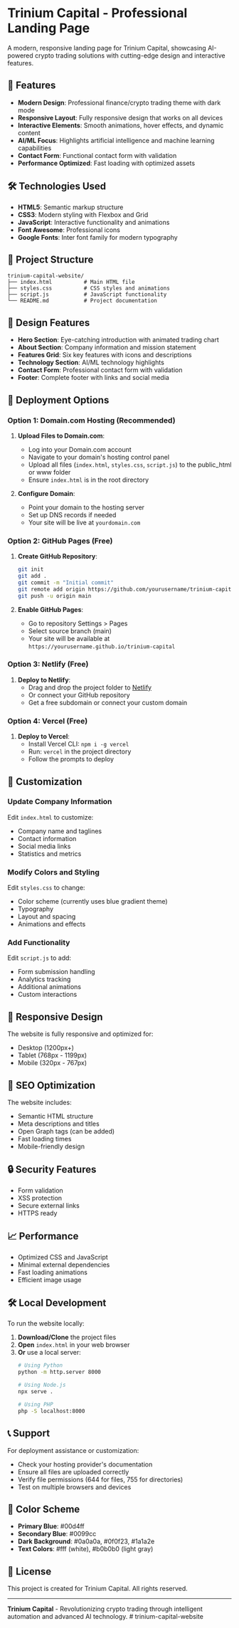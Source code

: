 # Trinium Capital - Professional Landing Page

A modern, responsive landing page for Trinium Capital, showcasing AI-powered crypto trading solutions with cutting-edge design and interactive features.

## 🚀 Features

- **Modern Design**: Professional finance/crypto trading theme with dark mode
- **Responsive Layout**: Fully responsive design that works on all devices
- **Interactive Elements**: Smooth animations, hover effects, and dynamic content
- **AI/ML Focus**: Highlights artificial intelligence and machine learning capabilities
- **Contact Form**: Functional contact form with validation
- **Performance Optimized**: Fast loading with optimized assets

## 🛠️ Technologies Used

- **HTML5**: Semantic markup structure
- **CSS3**: Modern styling with Flexbox and Grid
- **JavaScript**: Interactive functionality and animations
- **Font Awesome**: Professional icons
- **Google Fonts**: Inter font family for modern typography

## 📁 Project Structure

```
trinium-capital-website/
├── index.html          # Main HTML file
├── styles.css          # CSS styles and animations
├── script.js           # JavaScript functionality
└── README.md           # Project documentation
```

## 🎨 Design Features

- **Hero Section**: Eye-catching introduction with animated trading chart
- **About Section**: Company information and mission statement
- **Features Grid**: Six key features with icons and descriptions
- **Technology Section**: AI/ML technology highlights
- **Contact Form**: Professional contact form with validation
- **Footer**: Complete footer with links and social media

## 🚀 Deployment Options

### Option 1: Domain.com Hosting (Recommended)

1. **Upload Files to Domain.com**:
   - Log into your Domain.com account
   - Navigate to your domain's hosting control panel
   - Upload all files (`index.html`, `styles.css`, `script.js`) to the public_html or www folder
   - Ensure `index.html` is in the root directory

2. **Configure Domain**:
   - Point your domain to the hosting server
   - Set up DNS records if needed
   - Your site will be live at `yourdomain.com`

### Option 2: GitHub Pages (Free)

1. **Create GitHub Repository**:
   ```bash
   git init
   git add .
   git commit -m "Initial commit"
   git remote add origin https://github.com/yourusername/trinium-capital.git
   git push -u origin main
   ```

2. **Enable GitHub Pages**:
   - Go to repository Settings > Pages
   - Select source branch (main)
   - Your site will be available at `https://yourusername.github.io/trinium-capital`

### Option 3: Netlify (Free)

1. **Deploy to Netlify**:
   - Drag and drop the project folder to [Netlify](https://netlify.com)
   - Or connect your GitHub repository
   - Get a free subdomain or connect your custom domain

### Option 4: Vercel (Free)

1. **Deploy to Vercel**:
   - Install Vercel CLI: `npm i -g vercel`
   - Run: `vercel` in the project directory
   - Follow the prompts to deploy

## 🔧 Customization

### Update Company Information

Edit `index.html` to customize:
- Company name and taglines
- Contact information
- Social media links
- Statistics and metrics

### Modify Colors and Styling

Edit `styles.css` to change:
- Color scheme (currently uses blue gradient theme)
- Typography
- Layout and spacing
- Animations and effects

### Add Functionality

Edit `script.js` to add:
- Form submission handling
- Analytics tracking
- Additional animations
- Custom interactions

## 📱 Responsive Design

The website is fully responsive and optimized for:
- Desktop (1200px+)
- Tablet (768px - 1199px)
- Mobile (320px - 767px)

## 🎯 SEO Optimization

The website includes:
- Semantic HTML structure
- Meta descriptions and titles
- Open Graph tags (can be added)
- Fast loading times
- Mobile-friendly design

## 🔒 Security Features

- Form validation
- XSS protection
- Secure external links
- HTTPS ready

## 📈 Performance

- Optimized CSS and JavaScript
- Minimal external dependencies
- Fast loading animations
- Efficient image usage

## 🛠️ Local Development

To run the website locally:

1. **Download/Clone** the project files
2. **Open** `index.html` in your web browser
3. **Or** use a local server:
   ```bash
   # Using Python
   python -m http.server 8000
   
   # Using Node.js
   npx serve .
   
   # Using PHP
   php -S localhost:8000
   ```

## 📞 Support

For deployment assistance or customization:
- Check your hosting provider's documentation
- Ensure all files are uploaded correctly
- Verify file permissions (644 for files, 755 for directories)
- Test on multiple browsers and devices

## 🎨 Color Scheme

- **Primary Blue**: #00d4ff
- **Secondary Blue**: #0099cc
- **Dark Background**: #0a0a0a, #0f0f23, #1a1a2e
- **Text Colors**: #fff (white), #b0b0b0 (light gray)

## 📄 License

This project is created for Trinium Capital. All rights reserved.

---

**Trinium Capital** - Revolutionizing crypto trading through intelligent automation and advanced AI technology. #   t r i n i u m - c a p i t a l - w e b s i t e  
 